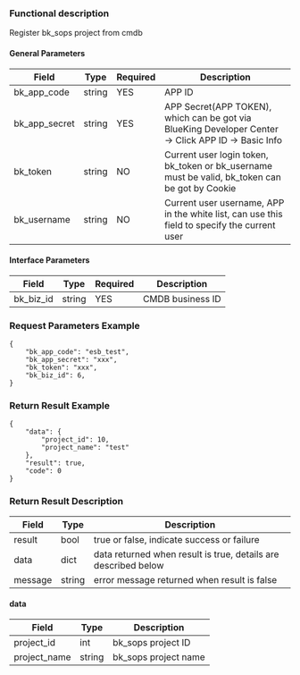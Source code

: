 ### Functional description

Register bk_sops project from cmdb

#### General Parameters

|   Field         |  Type       | Required |  Description    |
|-----------------|-------------|---------|------------------|
|   bk_app_code   |   string    |   YES    |  APP ID |
|   bk_app_secret |   string    |   YES    |  APP Secret(APP TOKEN), which can be got via BlueKing Developer Center -> Click APP ID -> Basic Info |
|   bk_token      |   string    |   NO     |  Current user login token, bk_token or bk_username must be valid, bk_token can be got by Cookie      |
|   bk_username   |   string    |   NO     |  Current user username, APP in the white list, can use this field to specify the current user        |

#### Interface Parameters

| Field          |  Type       | Required   |  Description  | 
|-----------------|-------------|---------|------------------|
|   bk_biz_id    |   string     |   YES   |  CMDB business ID |

### Request Parameters Example

```
{
    "bk_app_code": "esb_test",
    "bk_app_secret": "xxx",
    "bk_token": "xxx",
    "bk_biz_id": 6,
}
```

### Return Result Example

```
{
    "data": {
        "project_id": 10,
        "project_name": "test"
    },
    "result": true,
    "code": 0
}
```

### Return Result Description

| Field      | Type      | Description      |
|-----------|----------|-----------|
|  result   |    bool    |      true or false, indicate success or failure                      |
|  data     |    dict    |      data returned when result is true, details are described below  |
|  message  |    string  |      error message returned when result is false    

#### data
| Field      | Type      | Description      |
| ------------ | ---------- | ------------------------------ |
|  project_id |    int    | bk_sops project ID |
|  project_name |    string | bk_sops project name |
